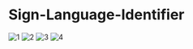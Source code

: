 # Sign-Language-Identifier
![1](https://github.com/Dinesh123207/Sign-Language-Identifier/assets/66234432/e87d26c9-90c9-4203-b14e-8c0310ce901c)
![2](https://github.com/Dinesh123207/Sign-Language-Identifier/assets/66234432/152dc1cb-d712-44bd-99a6-938a0577e16c)
![3](https://github.com/Dinesh123207/Sign-Language-Identifier/assets/66234432/b9f7220a-3053-412c-a94b-448ff786a6c3)
![4](https://github.com/Dinesh123207/Sign-Language-Identifier/assets/66234432/80d710a4-8a69-4e8c-a82d-4cf032f27982)

